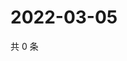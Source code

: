 # 2022-03-05

共 0 条

<!-- BEGIN WEIBO -->
<!-- 最后更新时间 Sat Mar 05 2022 07:00:59 GMT+0800 (China Standard Time) -->

<!-- END WEIBO -->
